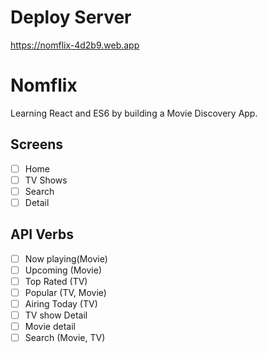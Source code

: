 # Deploy Server

<a href="https://nomflix-4d2b9.web.app/">https://nomflix-4d2b9.web.app</a>

# Nomflix

Learning React and ES6 by building a Movie Discovery App.

## Screens

- [ ] Home
- [ ] TV Shows
- [ ] Search
- [ ] Detail

## API Verbs

- [ ] Now playing(Movie)
- [ ] Upcoming (Movie)
- [ ] Top Rated (TV)
- [ ] Popular (TV, Movie)
- [ ] Airing Today (TV)
- [ ] TV show Detail
- [ ] Movie detail
- [ ] Search (Movie, TV)